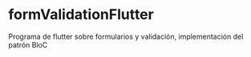 # formValidationFlutter
Programa de flutter sobre formularios y validación, implementación del patrón BloC
